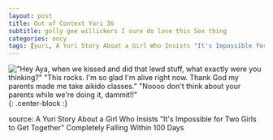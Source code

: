 ```yaml
---
layout: post
title: Out of Context Yuri 36
subtitle: golly gee willickers I sure do love this Sex thing
categories: oocy
tags: [yuri, A Yuri Story About a Girl Who Insists "It's Impossible for Two Girls to Get Together" Completely Falling Within 100 Days]
---
```




!["Hey Aya, when we kissed and did that lewd stuff, what exactly were you thinking?" "This rocks. I'm so glad I'm alive right now. Thank God my parents made me take aikido classes." "Noooo don't think about your parents while we're doing it, dammit!!"](https://imgur.com/B7NVOLu.png){: .center-block :}


source: A Yuri Story About a Girl Who Insists "It's Impossible for Two Girls to Get Together" Completely Falling Within 100 Days